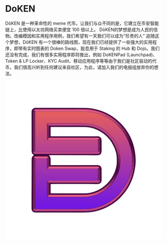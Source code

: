 # DoKEN

DōKEN 是一种革命性的 meme 代币。让我们与众不同的是，它建立在币安智能链上，比使用以太坊网络买卖便宜 100 倍以上。
DōKEN的梦想是成为人民的信物。改编模因和实用程序用例，我们希望有一天我们可以成为“珍贵的人” 追随这个梦想，DōKEN 有一个很棒的路线图，现在我们已经提供了一些强大的实用程序，即带有实时图表的 Doken Swap，股息用于 Staking 的 Hub 和 Dojo。我们还没有完成，我们有很多实用程序即将推出，例如 DoKENPad (Launchpad)、Token & LP Locker、KYC Audit、移动应用程序等等由于我们是社区驱动的代币，我们很高兴听到任何建议来自社区，为此，请加入我们的电报组放弃你的想法。

![Lr7svFD](Lr7svFD.png)
